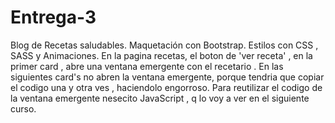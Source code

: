 # Entrega-3
Blog de Recetas saludables.
Maquetación con Bootstrap. 
Estilos con CSS , SASS y Animaciones.
En la pagina recetas, el boton de 'ver receta' , en la primer card , abre una ventana emergente con el recetario . 
En las siguientes card's no abren la ventana emergente, porque tendria que copiar el codigo una y otra ves , haciendolo engorroso.
Para reutilizar el codigo de la ventana emergente nesecito JavaScript , q lo voy a ver en el siguiente curso. 
